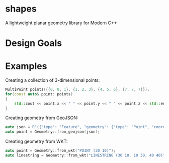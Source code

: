 # shapes
A lightweight planar geometry library for Modern C++
 
# Design Goals



# Examples

Creating a collection of 3-dimensional points:

```cpp
MultiPoint points({{0, 0, 1}, {1, 2, 3}, {4, 5, 6}, {7, 7, 7}});
for(const auto& point: points)
{
    std::cout << point.x << " " << point.y << " " << point.z << std::endl;
} 
```

Creating geometry from GeoJSON:

```cpp
auto json = R"({"type": "Feature", "geometry": {"type": "Point", "coordinates": [125.6, 10.1] }})";
auto point = Geometry::from_geojson(json);
```

Creating geometry from WKT:

```cpp
auto point = Geometry::from_wkt("POINT (30 10)");
auto linestring = Geometry::from_wkt("LINESTRING (30 10, 10 30, 40 40)");
```
